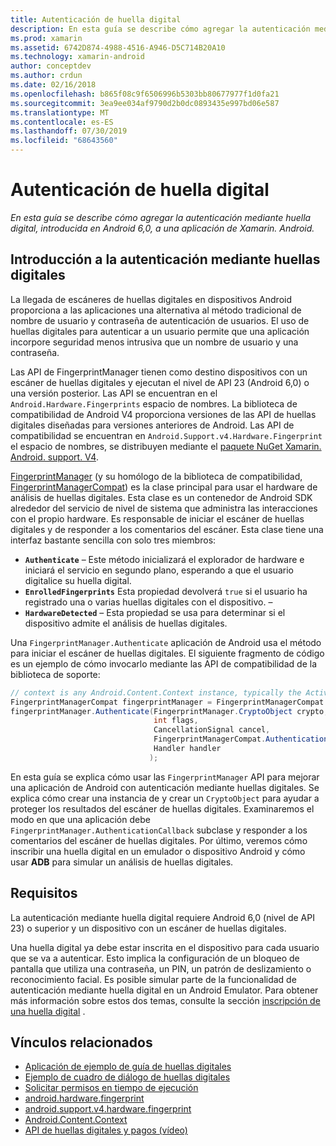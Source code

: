 ```yaml
---
title: Autenticación de huella digital
description: En esta guía se describe cómo agregar la autenticación mediante huella digital, introducida en Android 6,0, a una aplicación de Xamarin. Android.
ms.prod: xamarin
ms.assetid: 6742D874-4988-4516-A946-D5C714B20A10
ms.technology: xamarin-android
author: conceptdev
ms.author: crdun
ms.date: 02/16/2018
ms.openlocfilehash: b865f08c9f6506996b5303bb80677977f1d0fa21
ms.sourcegitcommit: 3ea9ee034af9790d2b0dc0893435e997bd06e587
ms.translationtype: MT
ms.contentlocale: es-ES
ms.lasthandoff: 07/30/2019
ms.locfileid: "68643560"
---
```

# <a name="fingerprint-authentication"></a>Autenticación de huella digital

_En esta guía se describe cómo agregar la autenticación mediante huella digital, introducida en Android 6,0, a una aplicación de Xamarin. Android._


## <a name="fingerprint-authentication-overview"></a>Introducción a la autenticación mediante huellas digitales

La llegada de escáneres de huellas digitales en dispositivos Android proporciona a las aplicaciones una alternativa al método tradicional de nombre de usuario y contraseña de autenticación de usuarios. El uso de huellas digitales para autenticar a un usuario permite que una aplicación incorpore seguridad menos intrusiva que un nombre de usuario y una contraseña.

Las API de FingerprintManager tienen como destino dispositivos con un escáner de huellas digitales y ejecutan el nivel de API 23 (Android 6,0) o una versión posterior. Las API se encuentran en el `Android.Hardware.Fingerprints` espacio de nombres. La biblioteca de compatibilidad de Android V4 proporciona versiones de las API de huellas digitales diseñadas para versiones anteriores de Android. Las API de compatibilidad se encuentran en `Android.Support.v4.Hardware.Fingerprint` el espacio de nombres, se distribuyen mediante el [paquete NuGet Xamarin. Android. support. V4](https://www.nuget.org/packages/Xamarin.Android.Support.v4/).

[FingerprintManager](https://developer.android.com/reference/android/hardware/fingerprint/FingerprintManager.html) (y su homólogo de la biblioteca de compatibilidad, [FingerprintManagerCompat](https://developer.android.com/reference/android/support/v4/hardware/fingerprint/FingerprintManagerCompat.html)) es la clase principal para usar el hardware de análisis de huellas digitales. Esta clase es un contenedor de Android SDK alrededor del servicio de nivel de sistema que administra las interacciones con el propio hardware. Es responsable de iniciar el escáner de huellas digitales y de responder a los comentarios del escáner. Esta clase tiene una interfaz bastante sencilla con solo tres miembros:

* **`Authenticate`** &ndash; Este método inicializará el explorador de hardware e iniciará el servicio en segundo plano, esperando a que el usuario digitalice su huella digital.
* **`EnrolledFingerprints`** Esta propiedad devolverá `true` si el usuario ha registrado una o varias huellas digitales con el dispositivo. &ndash;
* **`HardwareDetected`** &ndash; Esta propiedad se usa para determinar si el dispositivo admite el análisis de huellas digitales.

Una `FingerprintManager.Authenticate` aplicación de Android usa el método para iniciar el escáner de huellas digitales. El siguiente fragmento de código es un ejemplo de cómo invocarlo mediante las API de compatibilidad de la biblioteca de soporte:

```csharp
// context is any Android.Content.Context instance, typically the Activity 
FingerprintManagerCompat fingerprintManager = FingerprintManagerCompat.From(context);
fingerprintManager.Authenticate(FingerprintManager.CryptoObject crypto,
                                int flags,
                                CancellationSignal cancel,
                                FingerprintManagerCompat.AuthenticationCallback callback,
                                Handler handler
                               );
```

En esta guía se explica cómo usar las `FingerprintManager` API para mejorar una aplicación de Android con autenticación mediante huellas digitales. Se explica cómo crear una instancia de y crear un `CryptoObject` para ayudar a proteger los resultados del escáner de huellas digitales. Examinaremos el modo en que una aplicación debe `FingerprintManager.AuthenticationCallback` subclase y responder a los comentarios del escáner de huellas digitales. Por último, veremos cómo inscribir una huella digital en un emulador o dispositivo Android y cómo usar **ADB** para simular un análisis de huellas digitales.

## <a name="requirements"></a>Requisitos

La autenticación mediante huella digital requiere Android 6,0 (nivel de API 23) o superior y un dispositivo con un escáner de huellas digitales. 

Una huella digital ya debe estar inscrita en el dispositivo para cada usuario que se va a autenticar. Esto implica la configuración de un bloqueo de pantalla que utiliza una contraseña, un PIN, un patrón de deslizamiento o reconocimiento facial. Es posible simular parte de la funcionalidad de autenticación mediante huella digital en un Android Emulator.  Para obtener más información sobre estos dos temas, consulte la sección [inscripción de una huella digital](enrolling-fingerprint.md) . 






## <a name="related-links"></a>Vínculos relacionados

- [Aplicación de ejemplo de guía de huellas digitales](https://docs.microsoft.com/samples/xamarin/monodroid-samples/fingerprintguide)
- [Ejemplo de cuadro de diálogo de huellas digitales](https://docs.microsoft.com/samples/xamarin/monodroid-samples/android-m-fingerprintdialog)
- [Solicitar permisos en tiempo de ejecución](https://developer.android.com/training/permissions/requesting.html)
- [android.hardware.fingerprint](https://developer.android.com/reference/android/hardware/fingerprint/package-summary.html)
- [android.support.v4.hardware.fingerprint](https://developer.android.com/reference/android/support/v4/hardware/fingerprint/package-summary.html)
- [Android.Content.Context](xref:Android.Content.Context)
- [API de huellas digitales y pagos (vídeo)](https://youtu.be/VOn7VrTRlA4)
